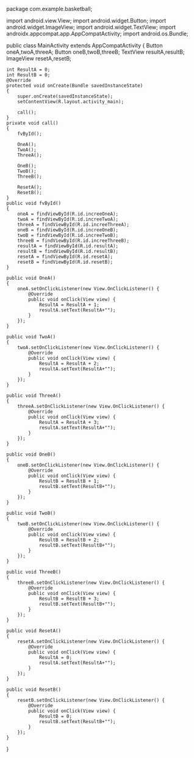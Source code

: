 package com.example.basketball;

import android.view.View;
import android.widget.Button;
import android.widget.ImageView;
import android.widget.TextView;
import androidx.appcompat.app.AppCompatActivity;
import android.os.Bundle;

public class MainActivity extends AppCompatActivity
{
  Button oneA,twoA,threeA;
  Button oneB,twoB,threeB;
  TextView resultA,resultB;
  ImageView resetA,resetB;

    int ResultA = 0;
    int ResultB = 0;
    @Override
    protected void onCreate(Bundle savedInstanceState)
    {
        super.onCreate(savedInstanceState);
        setContentView(R.layout.activity_main);

        call();
    }
    private void call()
    {
        fvById();

        OneA();
        TwoA();
        ThreeA();

        OneB();
        TwoB();
        ThreeB();

        ResetA();
        ResetB();
    }
    public void fvById()
    {
        oneA = findViewById(R.id.increeOneA);
        twoA = findViewById(R.id.increeTwoA);
        threeA = findViewById(R.id.increeThreeA);
        oneB = findViewById(R.id.increeOneB);
        twoB = findViewById(R.id.increeTwoB);
        threeB = findViewById(R.id.increeThreeB);
        resultA = findViewById(R.id.resultA);
        resultB = findViewById(R.id.resultB);
        resetA = findViewById(R.id.resetA);
        resetB = findViewById(R.id.resetB);
    }

    public void OneA()
    {
        oneA.setOnClickListener(new View.OnClickListener() {
            @Override
            public void onClick(View view) {
                ResultA = ResultA + 1;
                resultA.setText(ResultA+"");
            }
        });
    }

    public void TwoA()
    {
        twoA.setOnClickListener(new View.OnClickListener() {
            @Override
            public void onClick(View view) {
                ResultA = ResultA + 2;
                resultA.setText(ResultA+"");
            }
        });
    }

    public void ThreeA()
    {
        threeA.setOnClickListener(new View.OnClickListener() {
            @Override
            public void onClick(View view) {
                ResultA = ResultA + 3;
                resultA.setText(ResultA+"");
            }
        });
    }

    public void OneB()
    {
        oneB.setOnClickListener(new View.OnClickListener() {
            @Override
            public void onClick(View view) {
                ResultB = ResultB + 1;
                resultB.setText(ResultB+"");
            }
        });
    }

    public void TwoB()
    {
        twoB.setOnClickListener(new View.OnClickListener() {
            @Override
            public void onClick(View view) {
                ResultB = ResultB + 2;
                resultB.setText(ResultB+"");
            }
        });
    }

    public void ThreeB()
    {
        threeB.setOnClickListener(new View.OnClickListener() {
            @Override
            public void onClick(View view) {
                ResultB = ResultB + 3;
                resultB.setText(ResultB+"");
            }
        });
    }

    public void ResetA()
    {
        resetA.setOnClickListener(new View.OnClickListener() {
            @Override
            public void onClick(View view) {
                ResultA = 0;
                resultA.setText(ResultA+"");
            }
        });
    }

    public void ResetB()
    {
        resetB.setOnClickListener(new View.OnClickListener() {
            @Override
            public void onClick(View view) {
                ResultB = 0;
                resultB.setText(ResultB+"");
            }
        });
    }
}
